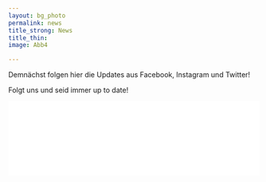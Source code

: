 ```yaml
---
layout: bg_photo
permalink: news
title_strong: News
title_thin: 
image: Abb4

---
```

Demnächst folgen hier die Updates aus Facebook, Instagram und Twitter!

Folgt uns und seid immer up to date!

<!-- LightWidget WIDGET --><script src="https://cdn.lightwidget.com/widgets/lightwidget.js"></script><iframe src="//lightwidget.com/widgets/2ba257545b4c5c698c6e9a1803bdfe7b.html" scrolling="no" allowtransparency="true" class="lightwidget-widget" style="width:100%;border:0;overflow:hidden;"></iframe>